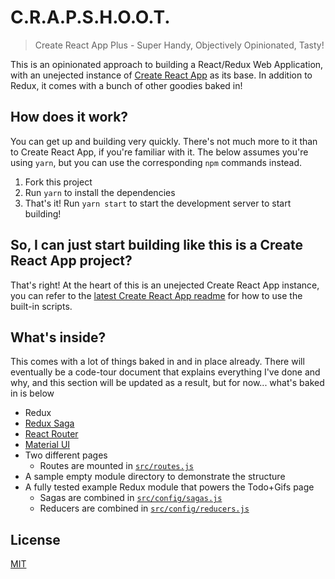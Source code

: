 # C.R.A.P.S.H.O.O.T.

> Create React App Plus - Super Handy, Objectively Opinionated, Tasty!

This is an opinionated approach to building a React/Redux Web Application, with an unejected instance of [Create React App](https://github.com/facebookincubator/create-react-app) as its base. In addition to Redux, it comes with a bunch of other goodies baked in!

## How does it work?

You can get up and building very quickly. There's not much more to it than to Create React App, if you're familiar with it. The below assumes you're using `yarn`, but you can use the corresponding `npm` commands instead.

1. Fork this project
2. Run `yarn` to install the dependencies
3. That's it! Run `yarn start` to start the development server to start building!

## So, I can just start building like this is a Create React App project?

That's right! At the heart of this is an unejected Create React App instance, you can refer to the [latest Create React App readme](https://github.com/facebookincubator/create-react-app/blob/master/packages/react-scripts/template/README.md) for how to use the built-in scripts.

## What's inside?

This comes with a lot of things baked in and in place already. There will eventually be a code-tour document that explains everything I've done and why, and this section will be updated as a result, but  for now... what's baked in is below

 - Redux
 - [Redux Saga](https://redux-saga.js.org/)
 - [React Router](https://reacttraining.com/react-router/)
 - [Material UI](http://www.material-ui.com/#/)
 - Two different pages
     - Routes are mounted in [`src/routes.js`](./src/routes.js)
 - A sample empty module directory to demonstrate the structure
 - A fully tested example Redux module that powers the Todo+Gifs page
     - Sagas are combined in [`src/config/sagas.js`](./src/config/sagas.js)
     - Reducers are combined in [`src/config/reducers.js`](./src/config/reducers.js)

## License

[MIT](./LICENSE)